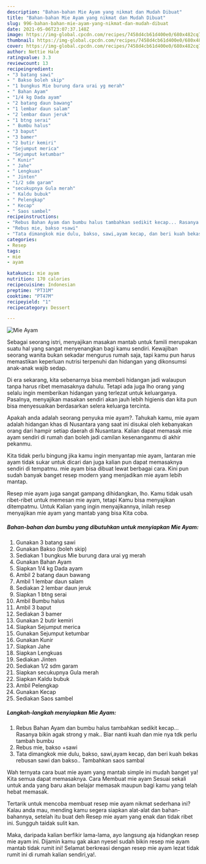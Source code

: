 ```yaml
---
description: "Bahan-bahan Mie Ayam yang nikmat dan Mudah Dibuat"
title: "Bahan-bahan Mie Ayam yang nikmat dan Mudah Dibuat"
slug: 996-bahan-bahan-mie-ayam-yang-nikmat-dan-mudah-dibuat
date: 2021-05-06T23:07:37.148Z
image: https://img-global.cpcdn.com/recipes/7458d4cb61d400e0/680x482cq70/mie-ayam-foto-resep-utama.jpg
thumbnail: https://img-global.cpcdn.com/recipes/7458d4cb61d400e0/680x482cq70/mie-ayam-foto-resep-utama.jpg
cover: https://img-global.cpcdn.com/recipes/7458d4cb61d400e0/680x482cq70/mie-ayam-foto-resep-utama.jpg
author: Nettie Hale
ratingvalue: 3.3
reviewcount: 13
recipeingredient:
- "3 batang sawi"
- " Bakso boleh skip"
- "1 bungkus Mie burung dara urai yg merah"
- " Bahan Ayam"
- "1/4 kg Dada ayam"
- "2 batang daun bawang"
- "1 lembar daun salam"
- "2 lembar daun jeruk"
- "1 btng serai"
- " Bumbu halus"
- "3 baput"
- "3 bamer"
- "2 butir kemiri"
- "Sejumput merica"
- "Sejumput ketumbar"
- " Kunir"
- " Jahe"
- " Lengkuas"
- " Jinten"
- "1/2 sdm garam"
- "secukupnya Gula merah"
- " Kaldu bubuk"
- " Pelengkap"
- " Kecap"
- " Saos sambel"
recipeinstructions:
- "Rebus Bahan Ayam dan bumbu halus tambahkan sedikit kecap... Rasanya bikin agak strong y mak.. Biar nanti kuah dan mie nya tdk perlu tambah bumbu"
- "Rebus mie, bakso +sawi"
- "Tata dimangkok mie dulu, bakso, sawi,ayam kecap, dan beri kuah bekas rebusan sawi dan bakso.. Tambahkan saos sambal"
categories:
- Resep
tags:
- mie
- ayam

katakunci: mie ayam 
nutrition: 170 calories
recipecuisine: Indonesian
preptime: "PT31M"
cooktime: "PT47M"
recipeyield: "1"
recipecategory: Dessert

---
```



![Mie Ayam](https://img-global.cpcdn.com/recipes/7458d4cb61d400e0/680x482cq70/mie-ayam-foto-resep-utama.jpg)

Sebagai seorang istri, menyajikan masakan mantab untuk famili merupakan suatu hal yang sangat menyenangkan bagi kamu sendiri. Kewajiban seorang  wanita bukan sekadar mengurus rumah saja, tapi kamu pun harus memastikan keperluan nutrisi terpenuhi dan hidangan yang dikonsumsi anak-anak wajib sedap.

Di era  sekarang, kita sebenarnya bisa membeli hidangan jadi walaupun tanpa harus ribet memasaknya dahulu. Tetapi ada juga lho orang yang selalu ingin memberikan hidangan yang terlezat untuk keluarganya. Pasalnya, menyajikan masakan sendiri akan jauh lebih higienis dan kita pun bisa menyesuaikan berdasarkan selera keluarga tercinta. 



Apakah anda adalah seorang penyuka mie ayam?. Tahukah kamu, mie ayam adalah hidangan khas di Nusantara yang saat ini disukai oleh kebanyakan orang dari hampir setiap daerah di Nusantara. Kalian dapat memasak mie ayam sendiri di rumah dan boleh jadi camilan kesenanganmu di akhir pekanmu.

Kita tidak perlu bingung jika kamu ingin menyantap mie ayam, lantaran mie ayam tidak sukar untuk dicari dan juga kalian pun dapat memasaknya sendiri di tempatmu. mie ayam bisa dibuat lewat berbagai cara. Kini pun sudah banyak banget resep modern yang menjadikan mie ayam lebih mantap.

Resep mie ayam juga sangat gampang dihidangkan, lho. Kamu tidak usah ribet-ribet untuk memesan mie ayam, tetapi Kamu bisa menyajikan ditempatmu. Untuk Kalian yang ingin menyajikannya, inilah resep menyajikan mie ayam yang mantab yang bisa Kita coba.

<!--inarticleads1-->

##### Bahan-bahan dan bumbu yang dibutuhkan untuk menyiapkan Mie Ayam:

1. Gunakan 3 batang sawi
1. Gunakan  Bakso (boleh skip)
1. Sediakan 1 bungkus Mie burung dara urai yg merah
1. Gunakan  Bahan Ayam
1. Siapkan 1/4 kg Dada ayam
1. Ambil 2 batang daun bawang
1. Ambil 1 lembar daun salam
1. Sediakan 2 lembar daun jeruk
1. Siapkan 1 btng serai
1. Ambil  Bumbu halus
1. Ambil 3 baput
1. Sediakan 3 bamer
1. Gunakan 2 butir kemiri
1. Siapkan Sejumput merica
1. Gunakan Sejumput ketumbar
1. Gunakan  Kunir
1. Siapkan  Jahe
1. Siapkan  Lengkuas
1. Sediakan  Jinten
1. Sediakan 1/2 sdm garam
1. Siapkan secukupnya Gula merah
1. Siapkan  Kaldu bubuk
1. Ambil  Pelengkap
1. Gunakan  Kecap
1. Sediakan  Saos sambel




<!--inarticleads2-->

##### Langkah-langkah menyiapkan Mie Ayam:

1. Rebus Bahan Ayam dan bumbu halus tambahkan sedikit kecap... Rasanya bikin agak strong y mak.. Biar nanti kuah dan mie nya tdk perlu tambah bumbu
1. Rebus mie, bakso +sawi
1. Tata dimangkok mie dulu, bakso, sawi,ayam kecap, dan beri kuah bekas rebusan sawi dan bakso.. Tambahkan saos sambal




Wah ternyata cara buat mie ayam yang mantab simple ini mudah banget ya! Kita semua dapat memasaknya. Cara Membuat mie ayam Sesuai sekali untuk anda yang baru akan belajar memasak maupun bagi kamu yang telah hebat memasak.

Tertarik untuk mencoba membuat resep mie ayam nikmat sederhana ini? Kalau anda mau, mending kamu segera siapkan alat-alat dan bahan-bahannya, setelah itu buat deh Resep mie ayam yang enak dan tidak ribet ini. Sungguh taidak sulit kan. 

Maka, daripada kalian berfikir lama-lama, ayo langsung aja hidangkan resep mie ayam ini. Dijamin kamu gak akan nyesel sudah bikin resep mie ayam mantab tidak rumit ini! Selamat berkreasi dengan resep mie ayam lezat tidak rumit ini di rumah kalian sendiri,ya!.


